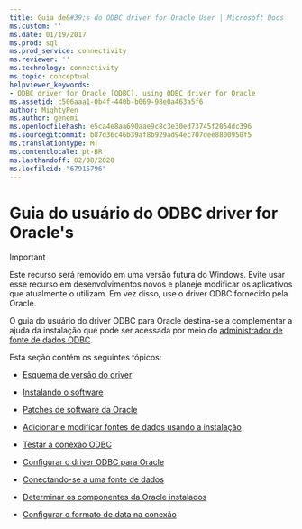 ```yaml
---
title: Guia de&#39;s do ODBC driver for Oracle User | Microsoft Docs
ms.custom: ''
ms.date: 01/19/2017
ms.prod: sql
ms.prod_service: connectivity
ms.reviewer: ''
ms.technology: connectivity
ms.topic: conceptual
helpviewer_keywords:
- ODBC driver for Oracle [ODBC], using ODBC driver for Oracle
ms.assetid: c506aaa1-0b4f-440b-b069-98e0a463a5f6
author: MightyPen
ms.author: genemi
ms.openlocfilehash: e5ca4e8aa690aae9c8c3e30ed73745f2054dc396
ms.sourcegitcommit: b87d36c46b39af8b929ad94ec707dee8800950f5
ms.translationtype: MT
ms.contentlocale: pt-BR
ms.lasthandoff: 02/08/2020
ms.locfileid: "67915796"
---
```

# <a name="odbc-driver-for-oracle-user39s-guide"></a>Guia do usuário do ODBC driver for Oracle&#39;s
> [!IMPORTANT]  
>  Este recurso será removido em uma versão futura do Windows. Evite usar esse recurso em desenvolvimentos novos e planeje modificar os aplicativos que atualmente o utilizam. Em vez disso, use o driver ODBC fornecido pela Oracle.  
  
 O guia do usuário do driver ODBC para Oracle destina-se a complementar a ajuda da instalação que pode ser acessada por meio do [administrador de fonte de dados ODBC](../../odbc/admin/odbc-data-source-administrator.md).  
  
 Esta seção contém os seguintes tópicos:  
  
-   [Esquema de versão do driver](../../odbc/microsoft/driver-version-scheme.md)  
  
-   [Instalando o software](../../odbc/microsoft/installing-the-software-odbc.md)  
  
-   [Patches de software da Oracle](../../odbc/microsoft/oracle-software-patches.md)  
  
-   [Adicionar e modificar fontes de dados usando a instalação](../../odbc/microsoft/adding-and-modifying-data-sources-using-setup.md)  
  
-   [Testar a conexão ODBC](../../odbc/microsoft/testing-the-odbc-connection.md)  
  
-   [Configurar o driver ODBC para Oracle](../../odbc/microsoft/configuring-the-odbc-driver-for-oracle.md)  
  
-   [Conectando-se a uma fonte de dados](../../odbc/microsoft/connecting-to-a-data-source-odbc-driver-for-oracle.md)  
  
-   [Determinar os componentes da Oracle instalados](../../odbc/microsoft/determining-installed-oracle-components.md)  
  
-   [Configurar o formato de data na conexão](../../odbc/microsoft/setting-the-date-format-on-connection.md)
